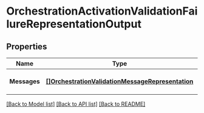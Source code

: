 # OrchestrationActivationValidationFailureRepresentationOutput

## Properties
Name | Type | Description | Notes
------------ | ------------- | ------------- | -------------
**Messages** | [**[]OrchestrationValidationMessageRepresentation**](OrchestrationValidationMessageRepresentation.md) |  | [optional] [default to null]

[[Back to Model list]](../README.md#documentation-for-models) [[Back to API list]](../README.md#documentation-for-api-endpoints) [[Back to README]](../README.md)


